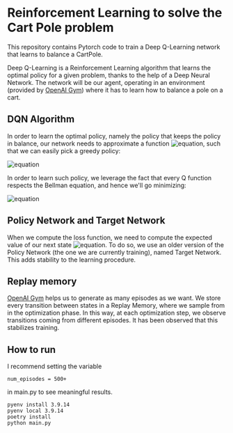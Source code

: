 # Reinforcement Learning to solve the Cart Pole problem

This repository contains Pytorch code to train a Deep Q-Learning network that learns to balance
a CartPole.

Deep Q-Learning is a Reinforcement Learning algorithm that learns the optimal policy for a given problem, thanks to 
the help of a Deep Neural Network. 
The network will be our agent, operating in an environment (provided by [OpenAI Gym](https://github.com/openai/gym))
where it has to learn how to balance a pole on a cart.

## DQN Algorithm
In order to learn the optimal policy, namely the policy that keeps the policy in balance, our network
needs to approximate a function
![equation](https://latex.codecogs.com/svg.image?Q^*&space;=&space;State\text{&space;x&space;}Action&space;=>&space;\mathbb{R}),
such that we can easily pick a greedy policy:

![equation](https://latex.codecogs.com/svg.image?\pi^{*}(s)&space;=&space;argmax_a&space;\text{&space;}&space;Q^*(s,&space;a))

In order to learn such policy, we leverage the fact that every Q function respects the Bellman equation,
and hence we'll go minimizing:

![equation](https://latex.codecogs.com/svg.image?\delta&space;=&space;Q(s,a)&space;-&space;(r&space;&plus;&space;\gamma&space;max_a&space;Q(s',&space;a)))

## Policy Network and Target Network
When we compute the loss function, we need to compute the expected value of our next state ![equation](https://latex.codecogs.com/svg.image?V(s_{t&plus;1})&space;=&space;max_a&space;Q(s',&space;a)).
To do so, we use an older version of the Policy Network (the one we are currently training),
named Target Network. This adds stability to the learning procedure.

## Replay memory

[OpenAI Gym](https://github.com/openai/gym) helps us to generate as many episodes as we want.
We store every transition between states in a Replay Memory, where we sample from in the optimization phase.
In this way, at each optimization step, we observe transitions coming from different episodes.
It has been observed that this stabilizes training.

## How to run

I recommend setting the variable 

    num_episodes = 500+

in main.py to see meaningful results.


    pyenv install 3.9.14
    pyenv local 3.9.14
    poetry install
    python main.py
    


